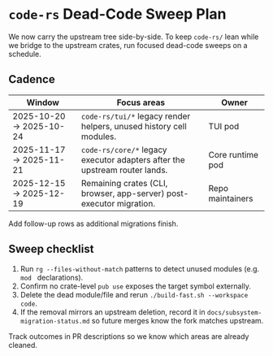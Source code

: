 # `code-rs` Dead-Code Sweep Plan

We now carry the upstream tree side-by-side. To keep `code-rs/` lean while
we bridge to the upstream crates, run focused dead-code sweeps on a schedule.

## Cadence

| Window | Focus areas | Owner |
| --- | --- | --- |
| 2025-10-20 → 2025-10-24 | `code-rs/tui/*` legacy render helpers, unused history cell modules. | TUI pod |
| 2025-11-17 → 2025-11-21 | `code-rs/core/*` legacy executor adapters after the upstream router lands. | Core runtime pod |
| 2025-12-15 → 2025-12-19 | Remaining crates (CLI, browser, app-server) post-executor migration. | Repo maintainers |

Add follow-up rows as additional migrations finish.

## Sweep checklist

1. Run `rg --files-without-match` patterns to detect unused modules (e.g. `mod
   ` declarations).
2. Confirm no crate-level `pub use` exposes the target symbol externally.
3. Delete the dead module/file and rerun `./build-fast.sh --workspace code`.
4. If the removal mirrors an upstream deletion, record it in
   `docs/subsystem-migration-status.md` so future merges know the fork matches
   upstream.

Track outcomes in PR descriptions so we know which areas are already cleaned.
